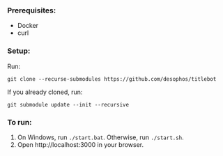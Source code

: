 ### Prerequisites:

- Docker
- curl

### Setup:

Run:

```
git clone --recurse-submodules https://github.com/desophos/titlebot
```

If you already cloned, run:

```
git submodule update --init --recursive
```

### To run:

1. On Windows, run `./start.bat`. Otherwise, run `./start.sh`.
2. Open http://localhost:3000 in your browser.
